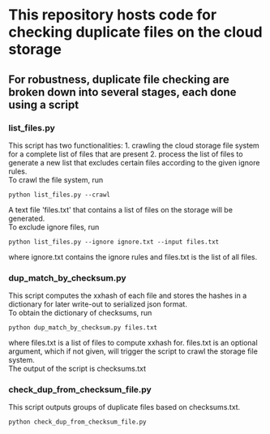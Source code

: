 # This repository hosts code for checking duplicate files on the cloud storage

## For robustness, duplicate file checking are broken down into several stages, each done using a script

### list_files.py
This script has two functionalities: 1. crawling the cloud storage file system for a complete list of files that are present 2. process the list of files to generate a new list that excludes certain files according to the given ignore rules.  
To crawl the file system, run
```
python list_files.py --crawl
```
A text file 'files.txt' that contains a list of files on the storage will be generated.  
To exclude ignore files, run
```
python list_files.py --ignore ignore.txt --input files.txt
```
where ignore.txt contains the ignore rules and files.txt is the list of all files.

### dup_match_by_checksum.py
This script computes the xxhash of each file and stores the hashes in a dictionary for later write-out to serialized json format.  
To obtain the dictionary of checksums, run
```
python dup_match_by_checksum.py files.txt
```
where files.txt is a list of files to compute xxhash for. files.txt is an optional argument, which if not given, will trigger the script to crawl the storage file system.  
The output of the script is checksums.txt

### check_dup_from_checksum_file.py
This script outputs groups of duplicate files based on checksums.txt.  
```
python check_dup_from_checksum_file.py
```